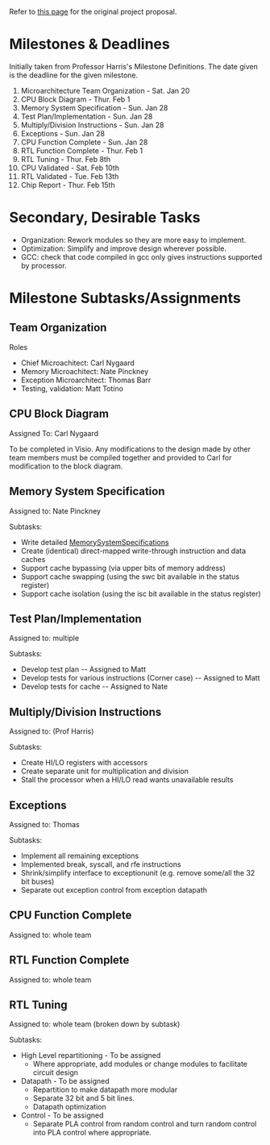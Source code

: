 Refer to [this page](http://docs.google.com/View?docid=df39snmn_10g5gbr3) for the original project proposal.

# Milestones & Deadlines

Initially taken from Professor Harris's Milestone Definitions.  The date given is the deadline for the given milestone.

  1. Microarchitecture Team Organization - Sat. Jan 20
  1. CPU Block Diagram - Thur. Feb 1
  1. Memory System Specification - Sun. Jan 28
  1. Test Plan/Implementation - Sun. Jan 28
  1. Multiply/Division Instructions - Sun. Jan 28
  1. Exceptions - Sun. Jan 28
  1. CPU Function Complete - Sun. Jan 28
  1. RTL Function Complete - Thur. Feb 1
  1. RTL Tuning - Thur. Feb 8th
  1. CPU Validated - Sat. Feb 10th
  1. RTL Validated - Tue. Feb 13th
  1. Chip Report - Thur. Feb 15th

# Secondary, Desirable Tasks

  * Organization: Rework modules so they are more easy to implement.
  * Optimization: Simplify and improve design wherever possible.
  * GCC: check that code compiled in gcc only gives instructions supported by processor.

# Milestone Subtasks/Assignments

## Team Organization

Roles

  * Chief Microachitect: Carl Nygaard
  * Memory Microachitect: Nate Pinckney
  * Exception Microarchitect: Thomas Barr
  * Testing, validation: Matt Totino

## CPU Block Diagram

Assigned To: Carl Nygaard

To be completed in Visio.  Any modifications to the design made by other team members must be compiled together and provided to Carl for modification to the block diagram.

## Memory System Specification

Assigned to: Nate Pinckney

Subtasks:
  * Write detailed [MemorySystemSpecifications](MemorySystemSpecifications.md)
  * Create (identical) direct-mapped write-through instruction and data caches
  * Support cache bypassing (via upper bits of memory address)
  * Support cache swapping (using the swc bit available in the status register)
  * Support cache isolation (using the isc bit available in the status register)

## Test Plan/Implementation

Assigned to: multiple

Subtasks:
  * Develop test plan -- Assigned to Matt
  * Develop tests for various instructions (Corner case) -- Assigned to Matt
  * Develop tests for cache -- Assigned to Nate

## Multiply/Division Instructions

Assigned to: (Prof Harris)

Subtasks:
  * Create HI/LO registers with accessors
  * Create separate unit for multiplication and division
  * Stall the processor when a HI/LO read wants unavailable results


## Exceptions

Assigned to: Thomas

Subtasks:
  * Implement all remaining exceptions
  * Implemented break, syscall, and rfe instructions
  * Shrink/simplify interface to exceptionunit (e.g. remove some/all the 32 bit buses)
  * Separate out exception control from exception datapath

## CPU Function Complete

Assigned to: whole team

## RTL Function Complete

Assigned to: whole team

## RTL Tuning

Assigned to: whole team (broken down by subtask)

Subtasks:
  * High Level repartitioning - To be assigned
    * Where appropriate, add modules or change modules to facilitate circuit design
  * Datapath - To be assigned
    * Repartition to make datapath more modular
    * Separate 32 bit and 5 bit lines.
    * Datapath optimization
  * Control - To be assigned
    * Separate PLA control from random control and turn random control into PLA control where appropriate.